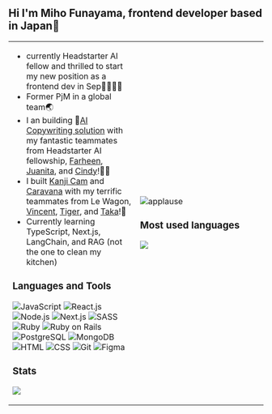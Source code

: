 ## Hi I'm Miho Funayama, frontend developer based in Japan👋
<table>
  <tr>
    <td width="50%">

- currently Headstarter AI fellow and thrilled to start my new position as a frontend dev in Sep👩🏻‍💻🎉
- Former PjM in a global team🌏
- I an building 🤖[AI Copywriting solution](https://www.novacopyai.xyz/) with my fantastic teammates from Headstarter AI fellowship, [Farheen](https://github.com/SyedaFarheen1), [Juanita](https://github.com/JuanitaCathy), and [Cindy](https://github.com/Cindy0202-mae)!🚀✨
- I built [Kanji Cam](https://kanji-cam-miho-2cba8719681c.herokuapp.com/) and [Caravana](https://caravana-miho-328b8c5c8cfd.herokuapp.com/) with my terrific teammates from Le Wagon, [Vincent](https://github.com/NHV33), [Tiger](https://github.com/Toralulu), and [Taka](https://github.com/tak-hiro0503)!🎊
- Currently learning TypeScript, Next.js, LangChain, and RAG (not the one to clean my kitchen)

### Languages and Tools
![JavaScript](https://img.shields.io/badge/-JavaScript-3776AB?style=flat&logo=JavaScript&logoColor=white)
![React.js](https://img.shields.io/badge/-React.js-3776AB?style=flat&logo=React&logoColor=white)
![Node.js](https://img.shields.io/badge/-Node.js-3776AB?style=flat&logo=Node.js&logoColor=white)
![Next.js](https://img.shields.io/badge/-Next.js-3776AB?style=flat&logo=Next.js&logoColor=white)
![SASS](https://img.shields.io/badge/-SASS-3776AB?style=flat&logo=SASS&logoColor=white)
![Ruby](https://img.shields.io/badge/-Ruby-3776AB?style=flat&logo=Ruby&logoColor=white)
![Ruby on Rails](https://img.shields.io/badge/-Ruby_on_Rails-3776AB?style=flat&logo=Rubyonrails&logoColor=white)
![PostgreSQL](https://img.shields.io/badge/-PostgreSQL-3776AB?style=flat&logo=postgresql&logoColor=white)
![MongoDB](https://img.shields.io/badge/-MongoDB-3776AB?style=flat&logo=mongodb&logoColor=white)
![HTML](https://img.shields.io/badge/-HTML-3776AB?style=flat&logo=HTML5&logoColor=white)
![CSS](https://img.shields.io/badge/-CSS-3776AB?style=flat&logo=CSS3&logoColor=white)
![Git](https://img.shields.io/badge/-Git-3776AB?style=flat&logo=Git&logoColor=white)
![Figma](https://img.shields.io/badge/-Figma-3776AB?style=flat&logo=Figma&logoColor=white)

### Stats
<img 
   src="https://github-readme-stats.vercel.app/api?username=funamioh&show_icons=true&theme=radical&cache_seconds=1800" 
/>

<!--
**funamioh/funamioh** is a ✨ _special_ ✨ repository because its `README.md` (this file) appears on your GitHub profile.

Here are some ideas to get you started:-->

</td>
    <td width="50%">

![applause](https://media.giphy.com/media/QBC5foQmcOkdq/giphy.gif)

### Most used languages
![](https://github-readme-stats.vercel.app/api/top-langs/?username=funamioh&layout=compact)


</td>
  </tr>
</table>
